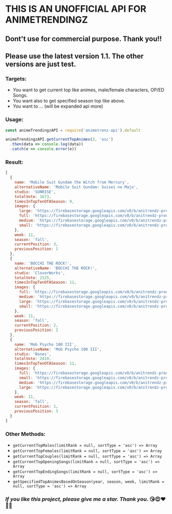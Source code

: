 # **THIS IS AN UNOFFICIAL API FOR ANIMETRENDINGZ** #
## **Dont't use for commercial purpose. Thank you!!** ##

## **Please use the latest version 1.1. The other versions are just test.** ##

### **Targets:** ###
- You want to get current top like animes, male/female characters, OP/ED Songs.
- You want also to get specified season top like above.
- You want to ... (will be expanded api more)


### **Usage:** ###
```javascript
const animeTrendingzAPI = require('animetrenz-api').default

animeTrendingzAPI.getCurrentTopAnimes(3, 'asc')
  .then(data => console.log(data))
  .catch(e => console.error(e))
```


### **Result:** ###
```javascript
[
  {
    name: 'Mobile Suit Gundam the Witch from Mercury',
    alternativeName: 'Mobile Suit Gundam: Suisei no Majo',
    studio: 'SUNRISE',
    totalVote: 1673,
    timesInTopTenOfASeason: 9,
    images: {
      large: 'https://firebasestorage.googleapis.com/v0/b/anitrendz-prod.appspot.com/o/charts%2FxnZOYhYxivim5EjWrOxJ-FrepbCCWBer2JrfeGgmc_1024?alt=media&token=2b34afb9-58bd-46ca-95a4-dc9623a33aa2',
      full: 'https://firebasestorage.googleapis.com/v0/b/anitrendz-prod.appspot.com/o/charts%2FxnZOYhYxivim5EjWrOxJ-FrepbCCWBer2JrfeGgmc_full?alt=media&token=14977ab1-f107-42db-a402-8c1530668b89',
      medium: 'https://firebasestorage.googleapis.com/v0/b/anitrendz-prod.appspot.com/o/charts%2FxnZOYhYxivim5EjWrOxJ-FrepbCCWBer2JrfeGgmc_256?alt=media&token=169622d1-d1e8-4fcf-9752-e5f68f1668db',
      small: 'https://firebasestorage.googleapis.com/v0/b/anitrendz-prod.appspot.com/o/charts%2FxnZOYhYxivim5EjWrOxJ-FrepbCCWBer2JrfeGgmc_128?alt=media&token=d29dd736-453b-4833-8676-61d89de99c29'
    },
    week: 11,
    season: 'fall',
    currentPosition: 3,
    previousPosition: 1
  },
  {
    name: 'BOCCHI THE ROCK!',
    alternativeName: 'BOCCHI THE ROCK!',
    studio: 'CloverWorks',
    totalVote: 2125,
    timesInTopTenOfASeason: 11,
    images: {
      full: 'https://firebasestorage.googleapis.com/v0/b/anitrendz-prod.appspot.com/o/charts%2FxnZOYhYxivim5EjWrOxJ-vh9SMtX1w9pKk1N7nMyw_full?alt=media&token=84afd71f-9c25-420b-8a1a-e7a99f4adfc2',
      medium: 'https://firebasestorage.googleapis.com/v0/b/anitrendz-prod.appspot.com/o/charts%2FxnZOYhYxivim5EjWrOxJ-vh9SMtX1w9pKk1N7nMyw_256?alt=media&token=bc41d92e-f41b-41f4-bcfc-515ab4e3633f',
      large: 'https://firebasestorage.googleapis.com/v0/b/anitrendz-prod.appspot.com/o/charts%2FxnZOYhYxivim5EjWrOxJ-vh9SMtX1w9pKk1N7nMyw_1024?alt=media&token=5d5d0721-4963-4554-9fd6-197b59227057',
      small: 'https://firebasestorage.googleapis.com/v0/b/anitrendz-prod.appspot.com/o/charts%2FxnZOYhYxivim5EjWrOxJ-vh9SMtX1w9pKk1N7nMyw_128?alt=media&token=4cace04d-4e37-417e-a49b-80e53a1fb348'
    },
    week: 11,
    season: 'fall',
    currentPosition: 2,
    previousPosition: 2
  },
  {
    name: 'Mob Psycho 100 III',
    alternativeName: 'Mob Psycho 100 III',
    studio: 'Bones',
    totalVote: 2419,
    timesInTopTenOfASeason: 11,
    images: {
      full: 'https://firebasestorage.googleapis.com/v0/b/anitrendz-prod.appspot.com/o/charts%2FxnZOYhYxivim5EjWrOxJ-90b7GkjEBMjUvwExPV2A_full?alt=media&token=f8feb1f0-65e3-43d1-a2fa-d0ab0b5b8dbb',
      small: 'https://firebasestorage.googleapis.com/v0/b/anitrendz-prod.appspot.com/o/charts%2FxnZOYhYxivim5EjWrOxJ-90b7GkjEBMjUvwExPV2A_128?alt=media&token=88573749-c409-4aaf-a2c3-e5fac48ace29',
      medium: 'https://firebasestorage.googleapis.com/v0/b/anitrendz-prod.appspot.com/o/charts%2FxnZOYhYxivim5EjWrOxJ-90b7GkjEBMjUvwExPV2A_256?alt=media&token=9c85ccf2-930c-4194-8c95-6930b9294e2e',
      large: 'https://firebasestorage.googleapis.com/v0/b/anitrendz-prod.appspot.com/o/charts%2FxnZOYhYxivim5EjWrOxJ-90b7GkjEBMjUvwExPV2A_1024?alt=media&token=d1775dbe-4c09-4fd0-8690-bccb6c415ef5'
    },
    week: 11,
    season: 'fall',
    currentPosition: 1,
    previousPosition: 3
  }
]
```


### **Other Methods:** ###
- `getCurrentTopMales(limitRank = null, sortType = 'asc') => Array`
- `getCurrentTopFemales(limitRank = null, sortType = 'asc') => Array`
- `getCurrentTopCouples(limitRank = null, sortType = 'asc') => Array`
- `getCurrentTopOpeningSongs(limitRank = null, sortType = 'asc') => Array`
- `getCurrentTopEndingSongs(limitRank = null, sortType = 'asc') => Array`
- `getSpecifiedTopAnimesBasedOnSeason(year, season, week, limitRank = null, sortType = 'asc') => Array`

### **_If you like this project, please give me a star. Thank you_. :kissing_heart::heart_eyes::heart::blue_heart::cupid:** ###